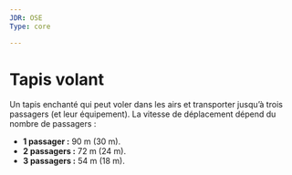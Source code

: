 ```yaml
---
JDR: OSE
Type: core

---
```

# Tapis volant

Un tapis enchanté qui peut voler dans les airs et transporter jusqu’à trois passagers (et leur équipement). La vitesse de déplacement dépend du nombre de passagers :

- **1 passager :** 90 m (30 m).
- **2 passagers :** 72 m (24 m).
- **3 passagers :** 54 m (18 m).